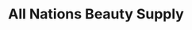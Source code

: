 ---
title: "All Nations Beauty Supply"
url: /saint-paul/all-nations-beauty-supply/
shop: Kosmetik
---